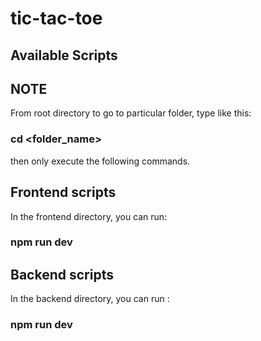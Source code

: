 # tic-tac-toe

## Available Scripts

## NOTE

From root directory to go to particular folder, type like this:

### cd <folder_name>

then only execute the following commands.

## Frontend scripts

In the frontend directory, you can run:


### npm run dev


## Backend scripts

In the backend directory, you can run :

### npm run dev

